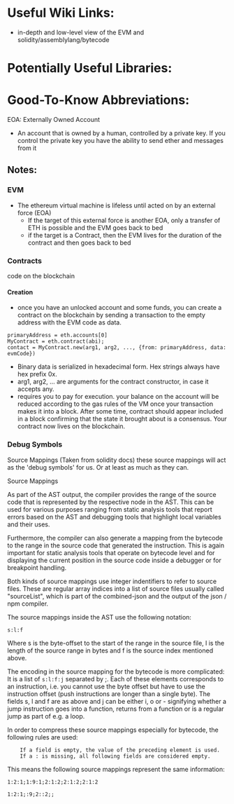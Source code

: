 # Useful Wiki Links:

[Github Ethereum Development Tutorial]: https://github.com/ethereum/wiki/wiki/Ethereum-Development-Tutorial

- in-depth and low-level view of the EVM and solidity/assemblylang/bytecode

[Ethereum Subtleties]: https://github.com/ethereum/wiki/wiki/Subtleties

# Potentially Useful Libraries:

[ETH Contracts To Bytecode]: https://crates.io/crates/ethabi-contract
[Generic Blockchain Interface]: https://crates.io/crates/blockchain
[Ethereum Virtual Machine]: https://crates.io/crates/evm
[Block and Transaction Types]: https://crates.io/crates/etcommon-block
[Solidity Grammar]: https://github.com/solidityj/solidity-antlr4
[Native Cross-Platform Rust-bindings to NodeJS]: https://github.com/neon-bindings/neon


# Good-To-Know Abbreviations:

EOA: Externally Owned Account

- An account that is owned by a human, controlled by a private key. If you control the private key you have the ability to send ether and messages from it



## Notes:

### EVM

- The ethereum virtual machine is lifeless until acted on by an external force (EOA)
  - If the target of this external force is another EOA, only a transfer of ETH is possible and the EVM goes back to bed
  - if the target is a Contract, then the EVM lives for the duration of the contract and then goes back to bed

### Contracts
code on the blockchain

#### Creation
- once you have an unlocked account and some funds, you can create a contract on the blockchain by sending a transaction to the empty address with the EVM code as data. 
```
primaryAddress = eth.accounts[0]
MyContract = eth.contract(abi);
contact = MyContract.new(arg1, arg2, ..., {from: primaryAddress, data: evmCode})
```

- Binary data is serialized in hexadecimal form. Hex strings always have hex prefix 0x.
- arg1, arg2, ... are arguments for the contract constructor, in case it accepts any.
- requires you to pay for execution.  your balance on the account will be reduced according to the gas rules of the VM once your transaction makes it into a block. After some time, contract should appear included in a block confirming that the state it brought about is a consensus. Your contract now lives on the blockchain.


### Debug Symbols

Source Mappings (Taken from solidity docs)
these source mappings will act as the 'debug symbols' for us. Or at least as much as they can.

Source Mappings

As part of the AST output, the compiler provides the range of the source code that is represented by the respective node in the AST. This can be used for various purposes ranging from static analysis tools that report errors based on the AST and debugging tools that highlight local variables and their uses.

Furthermore, the compiler can also generate a mapping from the bytecode to the range in the source code that generated the instruction. This is again important for static analysis tools that operate on bytecode level and for displaying the current position in the source code inside a debugger or for breakpoint handling.

Both kinds of source mappings use integer indentifiers to refer to source files. These are regular array indices into a list of source files usually called "sourceList", which is part of the combined-json and the output of the json / npm compiler.

The source mappings inside the AST use the following notation:

`s:l:f`

Where s is the byte-offset to the start of the range in the source file, l is the length of the source range in bytes and f is the source index mentioned above.

The encoding in the source mapping for the bytecode is more complicated: It is a list of `s:l:f:j` separated by ;. Each of these elements corresponds to an instruction, i.e. you cannot use the byte offset but have to use the instruction offset (push instructions are longer than a single byte). The fields s, l and f are as above and j can be either i, o or - signifying whether a jump instruction goes into a function, returns from a function or is a regular jump as part of e.g. a loop.

In order to compress these source mappings especially for bytecode, the following rules are used:

        If a field is empty, the value of the preceding element is used.
        If a : is missing, all following fields are considered empty.

This means the following source mappings represent the same information:

```
1:2:1;1:9:1;2:1:2;2:1:2;2:1:2

1:2:1;:9;2::2;;
```




